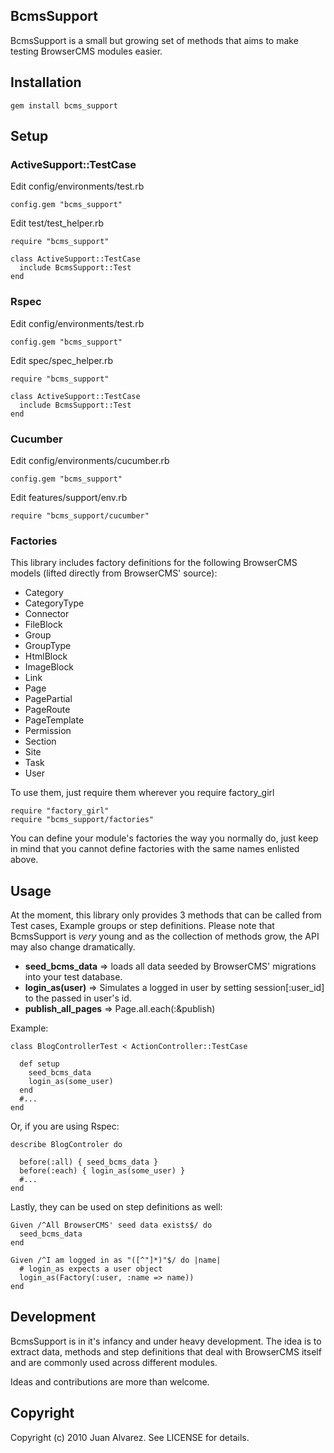 ## BcmsSupport

BcmsSupport is a small but growing set of methods that aims to make testing BrowserCMS modules easier.

## Installation

    gem install bcms_support

## Setup

### ActiveSupport::TestCase
  
Edit config/environments/test.rb

    config.gem "bcms_support"
    
Edit test/test_helper.rb

    require "bcms_support"
    
    class ActiveSupport::TestCase
      include BcmsSupport::Test
    end
    
### Rspec

Edit config/environments/test.rb

    config.gem "bcms_support"
    
Edit spec/spec_helper.rb

    require "bcms_support"
    
    class ActiveSupport::TestCase
      include BcmsSupport::Test
    end
    
### Cucumber

Edit config/environments/cucumber.rb

    config.gem "bcms_support"
    
Edit features/support/env.rb

    require "bcms_support/cucumber"
    
### Factories

This library includes factory definitions for the following BrowserCMS models (lifted directly from BrowserCMS' source):

  * Category
  * CategoryType
  * Connector
  * FileBlock
  * Group
  * GroupType
  * HtmlBlock
  * ImageBlock
  * Link
  * Page
  * PagePartial
  * PageRoute
  * PageTemplate
  * Permission
  * Section
  * Site
  * Task
  * User
  
To use them, just require them wherever you require factory_girl

    require "factory_girl"
    require "bcms_support/factories"
    
You can define your module's factories the way you normally do, just keep in mind that you cannot define factories with the same names enlisted above.

## Usage

At the moment, this library only provides 3 methods that can be called from Test cases, Example groups or step definitions.
Please note that BcmsSupport is *very* young and as the collection of methods grow, the API may also change dramatically.

  * __seed\_bcms\_data__ => loads all data seeded by BrowserCMS' migrations into your test database.
  * __login\_as(user)__ => Simulates a logged in user by setting session[:user_id] to the passed in user's id.
  * __publish\_all\_pages__ => Page.all.each(:&publish)
  
Example:

    class BlogControllerTest < ActionController::TestCase

      def setup
        seed_bcms_data
        login_as(some_user)
      end
      #...
    end
      
Or, if you are using Rspec:

    describe BlogControler do
    
      before(:all) { seed_bcms_data } 
      before(:each) { login_as(some_user) }
      #...
    end
    
Lastly, they can be used on step definitions as well:

    Given /^All BrowserCMS' seed data exists$/ do
      seed_bcms_data
    end
    
    Given /^I am logged in as "([^"]*)"$/ do |name|
      # login_as expects a user object
      login_as(Factory(:user, :name => name))
    end

## Development

BcmsSupport is in it's infancy and under heavy development. The idea is to extract data, methods and step definitions that deal with BrowserCMS itself
and are commonly used across different modules.

Ideas and contributions are more than welcome.

## Copyright

Copyright (c) 2010 Juan Alvarez. See LICENSE for details.